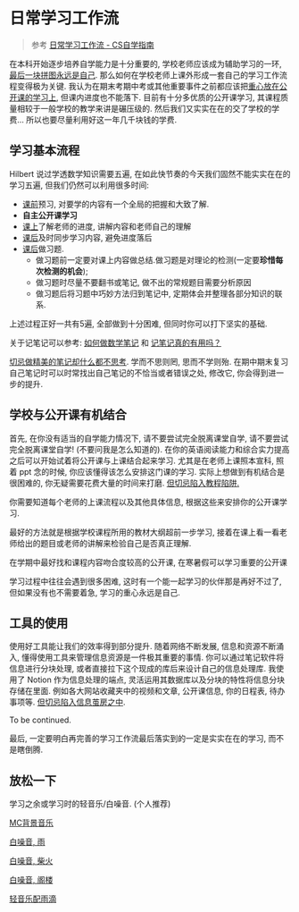 # 日常学习工作流

> 参考 [日常学习工作流 - CS自学指南](https://csdiy.wiki/必学工具/workflow/)

在本科开始逐步培养自学能力是十分重要的, 学校老师应该成为辅助学习的一环, <u>最后一块拼图永远是自己</u>. 那么如何在学校老师上课外形成一套自己的学习工作流程变得极为关键. 我认为在期末考期中考或其他重要事件之前都应该把<u>重心放在公开课的学习上</u>, 但课内进度也不能落下. 目前有十分多优质的公开课学习, 其课程质量相较于一般学校的教学来讲是碾压级的. 然后我们又实实在在的交了学校的学费... 所以也要尽量利用好这一年几千块钱的学费.

## 学习基本流程

Hilbert 说过学透数学知识需要五遍, 在如此快节奏的今天我们固然不能实实在在的学习五遍, 但我们仍然可以利用很多时间:

* <u>课前</u>预习, 对要学的内容有一个全局的把握和大致了解.
* **自主公开课学习**
* <u>课上</u>了解老师的进度, 讲解内容和老师自己的理解
* <u>课后</u>及时同步学习内容, 避免进度落后
* <u>课后</u>做习题. 
  * 做习题前一定要对课上内容做总结.做习题是对理论的检测(一定要**珍惜每次检测的机会**);
  * 做习题时尽量不要翻书或笔记, 做不出的常规题目需要分析原因
  * 做习题后将习题中巧妙方法归到笔记中, 定期体会并整理各部分知识的联系.

上述过程正好一共有5遍, 全部做到十分困难, 但同时你可以打下坚实的基础.

关于记笔记可以参考: [如何做数学笔记](https://zhuanlan.zhihu.com/p/24805724) 和 [记笔记真的有用吗？](https://www.zhihu.com/question/36969026/answers/updated)

<u>切忌做精美的笔记却什么都不思考</u>. 学而不思则罔, 思而不学则殆. 在期中期末复习自己笔记时可以时常找出自己笔记的不恰当或者错误之处, 修改它, 你会得到进一步的提升.

## 学校与公开课有机结合

首先, 在你没有适当的自学能力情况下, 请不要尝试完全脱离课堂自学, 请不要尝试完全脱离课堂自学! (不要问我是怎么知道的). 在你的英语阅读能力和综合实力提高之后可以开始试着将公开课与上课结合起来学习. 尤其是在老师上课照本宣科, 照着 ppt 念的时候, 你应该懂得该怎么安排这门课的学习. 实际上想做到有机结合是很困难的, 你无疑需要花费大量的时间来打磨. <u>但切忌陷入教程陷阱.</u>

你需要知道每个老师的上课流程以及其他具体信息, 根据这些来安排你的公开课学习.

最好的方法就是根据学校课程所用的教材大纲超前一步学习, 接着在课上看一看老师给出的题目或老师的讲解来检验自己是否真正理解.

在学期中最好找和课程内容吻合度较高的公开课, 在寒暑假可以学习重要的公开课

学习过程中往往会遇到很多困难, 这时有一个能一起学习的伙伴那是再好不过了, 但如果没有也不需要着急, 学习的重心永远是自己.

## 工具的使用

使用好工具能让我们的效率得到部分提升. 随着网络不断发展, 信息和资源不断涌入, 懂得使用工具来管理信息资源是一件极其重要的事情. 你可以通过笔记软件将信息进行分块处理, 或者直接拉下这个现成的库后来设计自己的信息处理库. 我使用了 Notion 作为信息处理的端点, 灵活运用其数据库以及分块的特性将信息分块存储在里面. 例如各大网站收藏夹中的视频和文章, 公开课信息, 你的日程表, 待办事项等. <u>但切忌陷入信息茧房之中</u>.

To be continued.

最后, 一定要明白再完善的学习工作流最后落实到的一定是实实在在的学习, 而不是瞎倒腾.

## 放松一下

学习之余或学习时的轻音乐/白噪音. (个人推荐)

[MC背景音乐](https://www.bilibili.com/video/BV1Cx411J7f3/)

[白噪音, 雨](https://www.bilibili.com/video/BV1mP4y127KN/)

[白噪音, 柴火](https://www.bilibili.com/video/BV1sy4y137YU/)

[白噪音, 阁楼](https://www.bilibili.com/video/BV124411E7ow/)

[轻音乐配雨滴](https://www.bilibili.com/video/BV1Cp4y1X7eN/)
